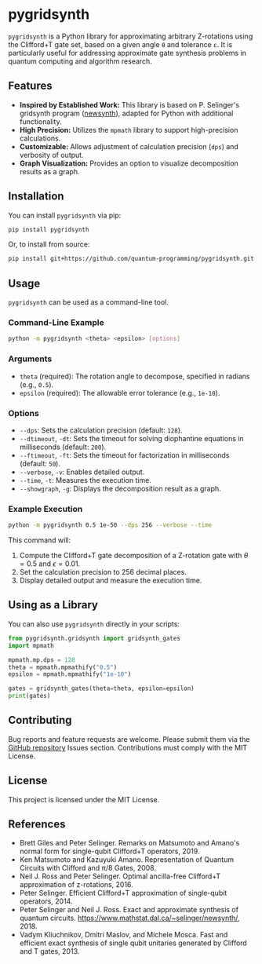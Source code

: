 # pygridsynth

`pygridsynth` is a Python library for approximating arbitrary Z-rotations using the Clifford+T gate set, based on a given angle `θ` and tolerance `ε`. It is particularly useful for addressing approximate gate synthesis problems in quantum computing and algorithm research.

## Features

- **Inspired by Established Work:** This library is based on P. Selinger's gridsynth program ([newsynth](https://www.mathstat.dal.ca/~selinger/newsynth/)), adapted for Python with additional functionality.
- **High Precision:** Utilizes the `mpmath` library to support high-precision calculations.
- **Customizable:** Allows adjustment of calculation precision (`dps`) and verbosity of output.
- **Graph Visualization:** Provides an option to visualize decomposition results as a graph.

## Installation

You can install `pygridsynth` via pip:

```bash
pip install pygridsynth
```

Or, to install from source:

```bash
pip install git+https://github.com/quantum-programming/pygridsynth.git
```

## Usage

`pygridsynth` can be used as a command-line tool.

### Command-Line Example

```bash
python -m pygridsynth <theta> <epsilon> [options]
```

### Arguments

- `theta` (required): The rotation angle to decompose, specified in radians (e.g., `0.5`).
- `epsilon` (required): The allowable error tolerance (e.g., `1e-10`).

### Options

- `--dps`: Sets the calculation precision (default: `128`).
- `--dtimeout`, `-dt`: Sets the timeout for solving diophantine equations in milliseconds (default: `200`).
- `--ftimeout`, `-ft`: Sets the timeout for factorization in milliseconds (default: `50`).
- `--verbose`, `-v`: Enables detailed output.
- `--time`, `-t`: Measures the execution time.
- `--showgraph`, `-g`: Displays the decomposition result as a graph.

### Example Execution

```bash
python -m pygridsynth 0.5 1e-50 --dps 256 --verbose --time
```

This command will:
1. Compute the Clifford+T gate decomposition of a Z-rotation gate with $\theta = 0.5$ and $\epsilon = 0.01$.
2. Set the calculation precision to 256 decimal places.
3. Display detailed output and measure the execution time.

## Using as a Library

You can also use `pygridsynth` directly in your scripts:

```python
from pygridsynth.gridsynth import gridsynth_gates
import mpmath

mpmath.mp.dps = 128
theta = mpmath.mpmathify("0.5")
epsilon = mpmath.mpmathify("1e-10")

gates = gridsynth_gates(theta=theta, epsilon=epsilon)
print(gates)
```

## Contributing

Bug reports and feature requests are welcome. Please submit them via the [GitHub repository](https://github.com/quantum-programming/pygridsynth) Issues section. Contributions must comply with the MIT License.

## License

This project is licensed under the MIT License.

## References

- Brett Giles and Peter Selinger. Remarks on Matsumoto and Amano's normal form for single-qubit Clifford+T operators, 2019.
- Ken Matsumoto and Kazuyuki Amano. Representation of Quantum Circuits with Clifford and π/8 Gates, 2008.
- Neil J. Ross and Peter Selinger. Optimal ancilla-free Clifford+T approximation of z-rotations, 2016.
- Peter Selinger. Efficient Clifford+T approximation of single-qubit operators, 2014.
- Peter Selinger and Neil J. Ross. Exact and approximate synthesis of quantum circuits. https://www.mathstat.dal.ca/~selinger/newsynth/, 2018.
- Vadym Kliuchnikov, Dmitri Maslov, and Michele Mosca. Fast and efficient exact synthesis of single qubit unitaries generated by Clifford and T gates, 2013.